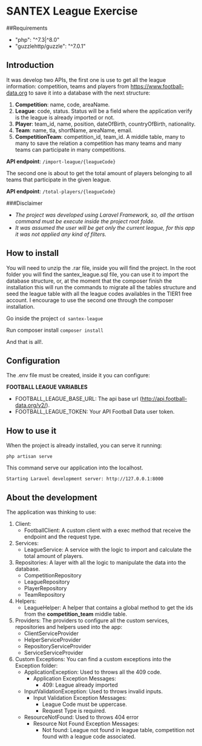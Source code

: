 # SANTEX League Exercise

##Requirements
- "php": "^7.3|^8.0"
- "guzzlehttp/guzzle": "^7.0.1"

## Introduction

It was develop two APIs, the first one is use to get all the league information: competition, teams and players from https://www.football-data.org to save it into a database with the next structure:

1. **Competition**: name, code, areaName.
2. **League**: code, status. Status will be a field where the application verify is the league is already imported or not.
3. **Player**: team_id, name, position, dateOfBirth, countryOfBirth, nationality.
4. **Team**: name, tla, shortName, areaName, email.
5. **CompetitionTeam**: competition_id, team_id. A middle table, many to many to save the relation a competition has many teams and many teams can participate in many competitions.

**API endpoint**: `/import-league/{leagueCode}`

The second one is about to get the total amount of players belonging to all teams that participate in the given league.

**API endpoint**: `/total-players/{leagueCode}`

###Disclaimer
- *The project was developed using Laravel Framework, so, all the artisan command must be execute inside the project root folde.*
- *It was assumed the user will be get only the current league, for this app it was not applied any kind of filters.*

## How to install
You will need to unzip the .rar file, inside you will find the project. In the root folder you will find the santex_league.sql file, you can use it to import the database structure, or, at the moment that the composer finish the installation this will run the commands to migrate all the tables structure and seed the league table with all the league codes availables in the TIER1 free account. I encourage to use the second one through the composer installation.

Go inside the project
`cd santex-league`

Run composer install
`composer install`

And that is all!.

## Configuration
The .env file must be created, inside it you can configure:

**FOOTBALL LEAGUE VARIABLES**
- FOOTBALL_LEAGUE_BASE_URL: The api base url (http://api.football-data.org/v2/).
- FOOTBALL_LEAGUE_TOKEN: Your API Football Data user token.

## How to use it
When the project is already installed, you can serve it running:

`php artisan serve`

This command serve our application into the localhost.

`Starting Laravel development server: http://127.0.0.1:8000`

## About the development
The application was thinking to use:

1. Client:
    - FootballClient: A custom client with a exec method that receive the endpoint and the request type.
2. Services:
    - LeagueService: A service with the logic to import and calculate the total amount of players.
3. Repositories: A layer with all the logic to manipulate the data into the database.
    - CompetitionRepository
    - LeagueRepository
    - PlayerRepository
    - TeamRepository
4. Helpers:
    - LeagueHelper: A helper that contains a global method to get the ids from the **competition_team** middle table.
5. Providers: The providers to configure all the custom services, repositories and helpers used into the app:
    - ClientServiceProvider
    - HelperServiceProvider
    - RepositoryServiceProvider
    - ServiceServiceProvider
6. Custom Exceptions: You can find a custom exceptions into the Exception folder:
    - ApplicationException: Used to throws all the 409 code.
        - Application Exception Messages:
            - 409: League already imported
    - InputValidationException: Used to throws invalid inputs.
        - Input Validation Exception Messages:
            - League Code must be uppercase.
            - Request Type is required.
    - ResourceNotFound: Used to throws 404 error
        - Resource Not Found Exception Messages:
            - Not found: League not found in league table, competition not found with a league code associated.
